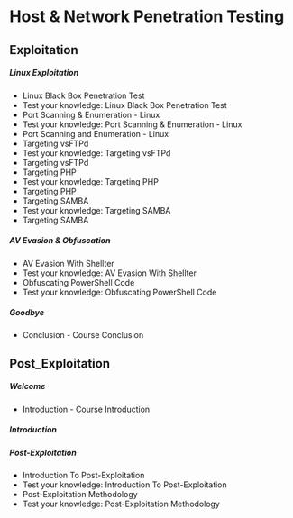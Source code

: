 # Host & Network Penetration Testing
## Exploitation
##### Linux Exploitation
- Linux Black Box Penetration Test
- Test your knowledge: Linux Black Box Penetration Test
- Port Scanning & Enumeration - Linux
- Test your knowledge: Port Scanning & Enumeration - Linux
- Port Scanning and Enumeration - Linux
- Targeting vsFTPd
- Test your knowledge: Targeting vsFTPd
- Targeting vsFTPd
- Targeting PHP
- Test your knowledge: Targeting PHP
- Targeting PHP
- Targeting SAMBA
- Test your knowledge: Targeting SAMBA
- Targeting SAMBA
##### AV Evasion & Obfuscation
- AV Evasion With Shellter
- Test your knowledge: AV Evasion With Shellter
- Obfuscating PowerShell Code
- Test your knowledge: Obfuscating PowerShell Code
##### Goodbye
- Conclusion - Course Conclusion
## Post_Exploitation
##### Welcome
- Introduction - Course Introduction
##### Introduction
##### Post-Exploitation
- Introduction To Post-Exploitation
- Test your knowledge: Introduction To Post-Exploitation
- Post-Exploitation Methodology
- Test your knowledge: Post-Exploitation Methodology
